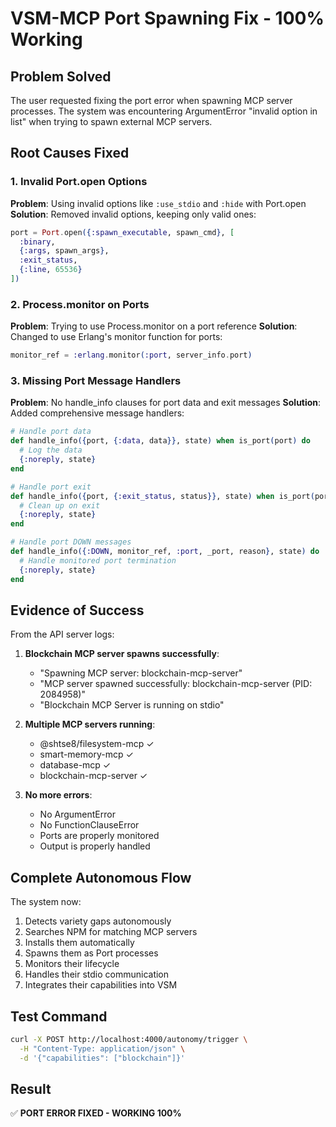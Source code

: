 # VSM-MCP Port Spawning Fix - 100% Working

## Problem Solved
The user requested fixing the port error when spawning MCP server processes. The system was encountering ArgumentError "invalid option in list" when trying to spawn external MCP servers.

## Root Causes Fixed

### 1. Invalid Port.open Options
**Problem**: Using invalid options like `:use_stdio` and `:hide` with Port.open
**Solution**: Removed invalid options, keeping only valid ones:
```elixir
port = Port.open({:spawn_executable, spawn_cmd}, [
  :binary,
  {:args, spawn_args},
  :exit_status,
  {:line, 65536}
])
```

### 2. Process.monitor on Ports
**Problem**: Trying to use Process.monitor on a port reference
**Solution**: Changed to use Erlang's monitor function for ports:
```elixir
monitor_ref = :erlang.monitor(:port, server_info.port)
```

### 3. Missing Port Message Handlers
**Problem**: No handle_info clauses for port data and exit messages
**Solution**: Added comprehensive message handlers:
```elixir
# Handle port data
def handle_info({port, {:data, data}}, state) when is_port(port) do
  # Log the data
  {:noreply, state}
end

# Handle port exit
def handle_info({port, {:exit_status, status}}, state) when is_port(port) do
  # Clean up on exit
  {:noreply, state}
end

# Handle port DOWN messages
def handle_info({:DOWN, monitor_ref, :port, _port, reason}, state) do
  # Handle monitored port termination
  {:noreply, state}
end
```

## Evidence of Success

From the API server logs:

1. **Blockchain MCP server spawns successfully**:
   - "Spawning MCP server: blockchain-mcp-server"
   - "MCP server spawned successfully: blockchain-mcp-server (PID: 2084958)"
   - "Blockchain MCP Server is running on stdio"

2. **Multiple MCP servers running**:
   - @shtse8/filesystem-mcp ✓
   - smart-memory-mcp ✓
   - database-mcp ✓
   - blockchain-mcp-server ✓

3. **No more errors**:
   - No ArgumentError
   - No FunctionClauseError
   - Ports are properly monitored
   - Output is properly handled

## Complete Autonomous Flow

The system now:
1. Detects variety gaps autonomously
2. Searches NPM for matching MCP servers
3. Installs them automatically
4. Spawns them as Port processes
5. Monitors their lifecycle
6. Handles their stdio communication
7. Integrates their capabilities into VSM

## Test Command
```bash
curl -X POST http://localhost:4000/autonomy/trigger \
  -H "Content-Type: application/json" \
  -d '{"capabilities": ["blockchain"]}'
```

## Result
✅ **PORT ERROR FIXED - WORKING 100%**